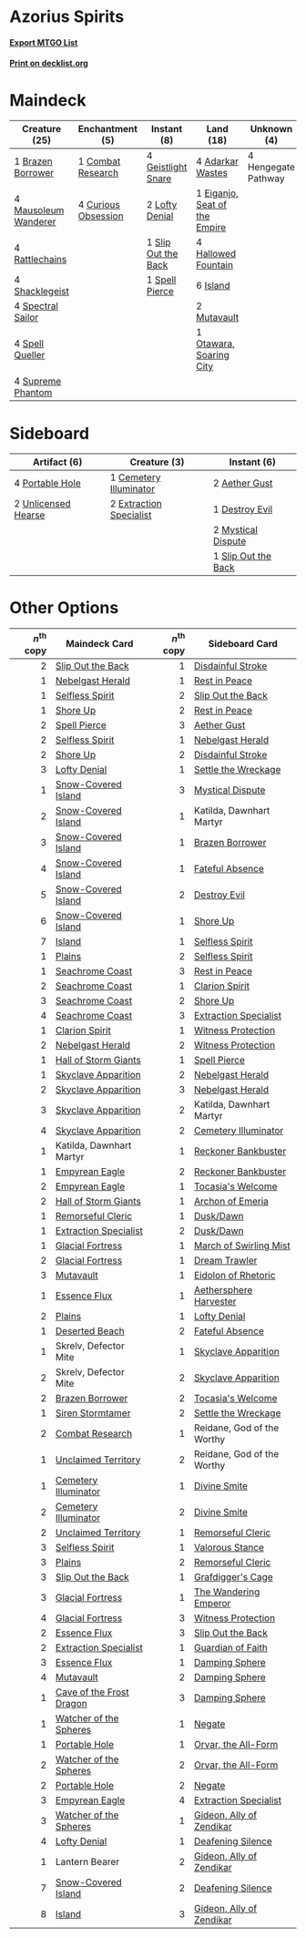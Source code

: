 # Azorius Spirits

#### [Export MTGO List](../collection/Azorius%20Spirits/Azorius%20Spirits.txt)
#### [Print on decklist.org](http://decklist.org/?deckmain=4%09Adarkar%20Wastes%0A1%09Brazen%20Borrower%0A1%09Combat%20Research%0A4%09Curious%20Obsession%0A1%09Eiganjo,%20Seat%20of%20the%20Empire%0A4%09Geistlight%20Snare%0A4%09Hallowed%20Fountain%0A4%09Hengegate%20Pathway%0A6%09Island%0A2%09Lofty%20Denial%0A4%09Mausoleum%20Wanderer%0A2%09Mutavault%0A1%09Otawara,%20Soaring%20City%0A4%09Rattlechains%0A4%09Shacklegeist%0A1%09Slip%20Out%20the%20Back%0A4%09Spectral%20Sailor%0A1%09Spell%20Pierce%0A4%09Spell%20Queller%0A4%09Supreme%20Phantom&deckside=2%09Aether%20Gust%0A1%09Cemetery%20Illuminator%0A1%09Destroy%20Evil%0A2%09Extraction%20Specialist%0A2%09Mystical%20Dispute%0A4%09Portable%20Hole%0A1%09Slip%20Out%20the%20Back%0A2%09Unlicensed%20Hearse)
# Maindeck

|                                         Creature (25)                                         |                                       Enchantment (5)                                        |                                         Instant (8)                                          |                                               Land (18)                                                |    Unknown (4)    |
|-----------------------------------------------------------------------------------------------|----------------------------------------------------------------------------------------------|----------------------------------------------------------------------------------------------|--------------------------------------------------------------------------------------------------------|-------------------|
|1 [Brazen Borrower](http://gatherer.wizards.com/Pages/Card/Details.aspx?multiverseid=473001)   |1 [Combat Research](http://gatherer.wizards.com/Pages/Card/Details.aspx?multiverseid=574524)  |4 [Geistlight Snare](http://gatherer.wizards.com/Pages/Card/Details.aspx?multiverseid=540898) |4 [Adarkar Wastes](http://gatherer.wizards.com/Pages/Card/Details.aspx?multiverseid=129458)             |4 Hengegate Pathway|
|4 [Mausoleum Wanderer](http://gatherer.wizards.com/Pages/Card/Details.aspx?multiverseid=414364)|4 [Curious Obsession](http://gatherer.wizards.com/Pages/Card/Details.aspx?multiverseid=439692)|2 [Lofty Denial](http://gatherer.wizards.com/Pages/Card/Details.aspx?multiverseid=485379)     |1 [Eiganjo, Seat of the Empire](http://gatherer.wizards.com/Pages/Card/Details.aspx?multiverseid=548581)|                   |
|4 [Rattlechains](http://gatherer.wizards.com/Pages/Card/Details.aspx?multiverseid=409824)      |                                                                                              |1 [Slip Out the Back](http://gatherer.wizards.com/Pages/Card/Details.aspx?multiverseid=555263)|4 [Hallowed Fountain](http://gatherer.wizards.com/Pages/Card/Details.aspx?multiverseid=97071)           |                   |
|4 [Shacklegeist](http://gatherer.wizards.com/Pages/Card/Details.aspx?multiverseid=488252)      |                                                                                              |1 [Spell Pierce](http://gatherer.wizards.com/Pages/Card/Details.aspx?multiverseid=425876)     |6 [Island](http://gatherer.wizards.com/Pages/Card/Details.aspx?multiverseid=439857)                     |                   |
|4 [Spectral Sailor](http://gatherer.wizards.com/Pages/Card/Details.aspx?multiverseid=466830)   |                                                                                              |                                                                                              |2 [Mutavault](http://gatherer.wizards.com/Pages/Card/Details.aspx?multiverseid=370733)                  |                   |
|4 [Spell Queller](http://gatherer.wizards.com/Pages/Card/Details.aspx?multiverseid=414494)     |                                                                                              |                                                                                              |1 [Otawara, Soaring City](http://gatherer.wizards.com/Pages/Card/Details.aspx?multiverseid=548584)      |                   |
|4 [Supreme Phantom](http://gatherer.wizards.com/Pages/Card/Details.aspx?multiverseid=447212)   |                                                                                              |                                                                                              |                                                                                                        |                   |


# Sideboard

|                                         Artifact (6)                                         |                                           Creature (3)                                           |                                         Instant (6)                                          |
|----------------------------------------------------------------------------------------------|--------------------------------------------------------------------------------------------------|----------------------------------------------------------------------------------------------|
|4 [Portable Hole](http://gatherer.wizards.com/Pages/Card/Details.aspx?multiverseid=527320)    |1 [Cemetery Illuminator](http://gatherer.wizards.com/Pages/Card/Details.aspx?multiverseid=540888) |2 [Aether Gust](http://gatherer.wizards.com/Pages/Card/Details.aspx?multiverseid=466796)      |
|2 [Unlicensed Hearse](http://gatherer.wizards.com/Pages/Card/Details.aspx?multiverseid=555447)|2 [Extraction Specialist](http://gatherer.wizards.com/Pages/Card/Details.aspx?multiverseid=555213)|1 [Destroy Evil](http://gatherer.wizards.com/Pages/Card/Details.aspx?multiverseid=574497)     |
|                                                                                              |                                                                                                  |2 [Mystical Dispute](http://gatherer.wizards.com/Pages/Card/Details.aspx?multiverseid=473020) |
|                                                                                              |                                                                                                  |1 [Slip Out the Back](http://gatherer.wizards.com/Pages/Card/Details.aspx?multiverseid=555263)|


# Other Options

|*n*<sup>th</sup> copy|                                           Maindeck Card                                           |*n*<sup>th</sup> copy|                                          Sideboard Card                                           |
|--------------------:|---------------------------------------------------------------------------------------------------|--------------------:|---------------------------------------------------------------------------------------------------|
|                    2|[Slip Out the Back](http://gatherer.wizards.com/Pages/Card/Details.aspx?multiverseid=555263)       |                    1|[Disdainful Stroke](http://gatherer.wizards.com/Pages/Card/Details.aspx?multiverseid=420705)       |
|                    1|[Nebelgast Herald](http://gatherer.wizards.com/Pages/Card/Details.aspx?multiverseid=414366)        |                    1|[Rest in Peace](http://gatherer.wizards.com/Pages/Card/Details.aspx?multiverseid=442021)           |
|                    1|[Selfless Spirit](http://gatherer.wizards.com/Pages/Card/Details.aspx?multiverseid=414332)         |                    2|[Slip Out the Back](http://gatherer.wizards.com/Pages/Card/Details.aspx?multiverseid=555263)       |
|                    1|[Shore Up](http://gatherer.wizards.com/Pages/Card/Details.aspx?multiverseid=574544)                |                    2|[Rest in Peace](http://gatherer.wizards.com/Pages/Card/Details.aspx?multiverseid=442021)           |
|                    2|[Spell Pierce](http://gatherer.wizards.com/Pages/Card/Details.aspx?multiverseid=425876)            |                    3|[Aether Gust](http://gatherer.wizards.com/Pages/Card/Details.aspx?multiverseid=466796)             |
|                    2|[Selfless Spirit](http://gatherer.wizards.com/Pages/Card/Details.aspx?multiverseid=414332)         |                    1|[Nebelgast Herald](http://gatherer.wizards.com/Pages/Card/Details.aspx?multiverseid=414366)        |
|                    2|[Shore Up](http://gatherer.wizards.com/Pages/Card/Details.aspx?multiverseid=574544)                |                    2|[Disdainful Stroke](http://gatherer.wizards.com/Pages/Card/Details.aspx?multiverseid=420705)       |
|                    3|[Lofty Denial](http://gatherer.wizards.com/Pages/Card/Details.aspx?multiverseid=485379)            |                    1|[Settle the Wreckage](http://gatherer.wizards.com/Pages/Card/Details.aspx?multiverseid=435186)     |
|                    1|[Snow-Covered Island](http://gatherer.wizards.com/Pages/Card/Details.aspx?multiverseid=121130)     |                    3|[Mystical Dispute](http://gatherer.wizards.com/Pages/Card/Details.aspx?multiverseid=473020)        |
|                    2|[Snow-Covered Island](http://gatherer.wizards.com/Pages/Card/Details.aspx?multiverseid=121130)     |                    1|Katilda, Dawnhart Martyr                                                                           |
|                    3|[Snow-Covered Island](http://gatherer.wizards.com/Pages/Card/Details.aspx?multiverseid=121130)     |                    1|[Brazen Borrower](http://gatherer.wizards.com/Pages/Card/Details.aspx?multiverseid=473001)         |
|                    4|[Snow-Covered Island](http://gatherer.wizards.com/Pages/Card/Details.aspx?multiverseid=121130)     |                    1|[Fateful Absence](http://gatherer.wizards.com/Pages/Card/Details.aspx?multiverseid=534774)         |
|                    5|[Snow-Covered Island](http://gatherer.wizards.com/Pages/Card/Details.aspx?multiverseid=121130)     |                    2|[Destroy Evil](http://gatherer.wizards.com/Pages/Card/Details.aspx?multiverseid=574497)            |
|                    6|[Snow-Covered Island](http://gatherer.wizards.com/Pages/Card/Details.aspx?multiverseid=121130)     |                    1|[Shore Up](http://gatherer.wizards.com/Pages/Card/Details.aspx?multiverseid=574544)                |
|                    7|[Island](http://gatherer.wizards.com/Pages/Card/Details.aspx?multiverseid=439857)                  |                    1|[Selfless Spirit](http://gatherer.wizards.com/Pages/Card/Details.aspx?multiverseid=414332)         |
|                    1|[Plains](http://gatherer.wizards.com/Pages/Card/Details.aspx?multiverseid=439856)                  |                    2|[Selfless Spirit](http://gatherer.wizards.com/Pages/Card/Details.aspx?multiverseid=414332)         |
|                    1|[Seachrome Coast](http://gatherer.wizards.com/Pages/Card/Details.aspx?multiverseid=209399)         |                    3|[Rest in Peace](http://gatherer.wizards.com/Pages/Card/Details.aspx?multiverseid=442021)           |
|                    2|[Seachrome Coast](http://gatherer.wizards.com/Pages/Card/Details.aspx?multiverseid=209399)         |                    1|[Clarion Spirit](http://gatherer.wizards.com/Pages/Card/Details.aspx?multiverseid=503610)          |
|                    3|[Seachrome Coast](http://gatherer.wizards.com/Pages/Card/Details.aspx?multiverseid=209399)         |                    2|[Shore Up](http://gatherer.wizards.com/Pages/Card/Details.aspx?multiverseid=574544)                |
|                    4|[Seachrome Coast](http://gatherer.wizards.com/Pages/Card/Details.aspx?multiverseid=209399)         |                    3|[Extraction Specialist](http://gatherer.wizards.com/Pages/Card/Details.aspx?multiverseid=555213)   |
|                    1|[Clarion Spirit](http://gatherer.wizards.com/Pages/Card/Details.aspx?multiverseid=503610)          |                    1|[Witness Protection](http://gatherer.wizards.com/Pages/Card/Details.aspx?multiverseid=555267)      |
|                    2|[Nebelgast Herald](http://gatherer.wizards.com/Pages/Card/Details.aspx?multiverseid=414366)        |                    2|[Witness Protection](http://gatherer.wizards.com/Pages/Card/Details.aspx?multiverseid=555267)      |
|                    1|[Hall of Storm Giants](http://gatherer.wizards.com/Pages/Card/Details.aspx?multiverseid=527544)    |                    1|[Spell Pierce](http://gatherer.wizards.com/Pages/Card/Details.aspx?multiverseid=425876)            |
|                    1|[Skyclave Apparition](http://gatherer.wizards.com/Pages/Card/Details.aspx?multiverseid=495603)     |                    2|[Nebelgast Herald](http://gatherer.wizards.com/Pages/Card/Details.aspx?multiverseid=414366)        |
|                    2|[Skyclave Apparition](http://gatherer.wizards.com/Pages/Card/Details.aspx?multiverseid=495603)     |                    3|[Nebelgast Herald](http://gatherer.wizards.com/Pages/Card/Details.aspx?multiverseid=414366)        |
|                    3|[Skyclave Apparition](http://gatherer.wizards.com/Pages/Card/Details.aspx?multiverseid=495603)     |                    2|Katilda, Dawnhart Martyr                                                                           |
|                    4|[Skyclave Apparition](http://gatherer.wizards.com/Pages/Card/Details.aspx?multiverseid=495603)     |                    2|[Cemetery Illuminator](http://gatherer.wizards.com/Pages/Card/Details.aspx?multiverseid=540888)    |
|                    1|Katilda, Dawnhart Martyr                                                                           |                    1|[Reckoner Bankbuster](http://gatherer.wizards.com/Pages/Card/Details.aspx?multiverseid=548568)     |
|                    1|[Empyrean Eagle](http://gatherer.wizards.com/Pages/Card/Details.aspx?multiverseid=466962)          |                    2|[Reckoner Bankbuster](http://gatherer.wizards.com/Pages/Card/Details.aspx?multiverseid=548568)     |
|                    2|[Empyrean Eagle](http://gatherer.wizards.com/Pages/Card/Details.aspx?multiverseid=466962)          |                    1|[Tocasia's Welcome](http://gatherer.wizards.com/Pages/Card/Details.aspx?multiverseid=583615)       |
|                    2|[Hall of Storm Giants](http://gatherer.wizards.com/Pages/Card/Details.aspx?multiverseid=527544)    |                    1|[Archon of Emeria](http://gatherer.wizards.com/Pages/Card/Details.aspx?multiverseid=495594)        |
|                    1|[Remorseful Cleric](http://gatherer.wizards.com/Pages/Card/Details.aspx?multiverseid=447169)       |                    1|[Dusk/Dawn](http://gatherer.wizards.com/Pages/Card/Details.aspx?multiverseid=426912)               |
|                    1|[Extraction Specialist](http://gatherer.wizards.com/Pages/Card/Details.aspx?multiverseid=555213)   |                    2|[Dusk/Dawn](http://gatherer.wizards.com/Pages/Card/Details.aspx?multiverseid=426912)               |
|                    1|[Glacial Fortress](http://gatherer.wizards.com/Pages/Card/Details.aspx?multiverseid=190562)        |                    1|[March of Swirling Mist](http://gatherer.wizards.com/Pages/Card/Details.aspx?multiverseid=548358)  |
|                    2|[Glacial Fortress](http://gatherer.wizards.com/Pages/Card/Details.aspx?multiverseid=190562)        |                    1|[Dream Trawler](http://gatherer.wizards.com/Pages/Card/Details.aspx?multiverseid=476465)           |
|                    3|[Mutavault](http://gatherer.wizards.com/Pages/Card/Details.aspx?multiverseid=370733)               |                    1|[Eidolon of Rhetoric](http://gatherer.wizards.com/Pages/Card/Details.aspx?multiverseid=380409)     |
|                    1|[Essence Flux](http://gatherer.wizards.com/Pages/Card/Details.aspx?multiverseid=409804)            |                    1|[Aethersphere Harvester](http://gatherer.wizards.com/Pages/Card/Details.aspx?multiverseid=423809)  |
|                    2|[Plains](http://gatherer.wizards.com/Pages/Card/Details.aspx?multiverseid=439856)                  |                    1|[Lofty Denial](http://gatherer.wizards.com/Pages/Card/Details.aspx?multiverseid=485379)            |
|                    1|[Deserted Beach](http://gatherer.wizards.com/Pages/Card/Details.aspx?multiverseid=535058)          |                    2|[Fateful Absence](http://gatherer.wizards.com/Pages/Card/Details.aspx?multiverseid=534774)         |
|                    1|Skrelv, Defector Mite                                                                              |                    1|[Skyclave Apparition](http://gatherer.wizards.com/Pages/Card/Details.aspx?multiverseid=495603)     |
|                    2|Skrelv, Defector Mite                                                                              |                    2|[Skyclave Apparition](http://gatherer.wizards.com/Pages/Card/Details.aspx?multiverseid=495603)     |
|                    2|[Brazen Borrower](http://gatherer.wizards.com/Pages/Card/Details.aspx?multiverseid=473001)         |                    2|[Tocasia's Welcome](http://gatherer.wizards.com/Pages/Card/Details.aspx?multiverseid=583615)       |
|                    1|[Siren Stormtamer](http://gatherer.wizards.com/Pages/Card/Details.aspx?multiverseid=435232)        |                    2|[Settle the Wreckage](http://gatherer.wizards.com/Pages/Card/Details.aspx?multiverseid=435186)     |
|                    2|[Combat Research](http://gatherer.wizards.com/Pages/Card/Details.aspx?multiverseid=574524)         |                    1|Reidane, God of the Worthy                                                                         |
|                    1|[Unclaimed Territory](http://gatherer.wizards.com/Pages/Card/Details.aspx?multiverseid=435419)     |                    2|Reidane, God of the Worthy                                                                         |
|                    1|[Cemetery Illuminator](http://gatherer.wizards.com/Pages/Card/Details.aspx?multiverseid=540888)    |                    1|[Divine Smite](http://gatherer.wizards.com/Pages/Card/Details.aspx?multiverseid=527299)            |
|                    2|[Cemetery Illuminator](http://gatherer.wizards.com/Pages/Card/Details.aspx?multiverseid=540888)    |                    2|[Divine Smite](http://gatherer.wizards.com/Pages/Card/Details.aspx?multiverseid=527299)            |
|                    2|[Unclaimed Territory](http://gatherer.wizards.com/Pages/Card/Details.aspx?multiverseid=435419)     |                    1|[Remorseful Cleric](http://gatherer.wizards.com/Pages/Card/Details.aspx?multiverseid=447169)       |
|                    3|[Selfless Spirit](http://gatherer.wizards.com/Pages/Card/Details.aspx?multiverseid=414332)         |                    1|[Valorous Stance](http://gatherer.wizards.com/Pages/Card/Details.aspx?multiverseid=391950)         |
|                    3|[Plains](http://gatherer.wizards.com/Pages/Card/Details.aspx?multiverseid=439856)                  |                    2|[Remorseful Cleric](http://gatherer.wizards.com/Pages/Card/Details.aspx?multiverseid=447169)       |
|                    3|[Slip Out the Back](http://gatherer.wizards.com/Pages/Card/Details.aspx?multiverseid=555263)       |                    1|[Grafdigger's Cage](http://gatherer.wizards.com/Pages/Card/Details.aspx?multiverseid=278452)       |
|                    3|[Glacial Fortress](http://gatherer.wizards.com/Pages/Card/Details.aspx?multiverseid=190562)        |                    1|[The Wandering Emperor](http://gatherer.wizards.com/Pages/Card/Details.aspx?multiverseid=548337)   |
|                    4|[Glacial Fortress](http://gatherer.wizards.com/Pages/Card/Details.aspx?multiverseid=190562)        |                    3|[Witness Protection](http://gatherer.wizards.com/Pages/Card/Details.aspx?multiverseid=555267)      |
|                    2|[Essence Flux](http://gatherer.wizards.com/Pages/Card/Details.aspx?multiverseid=409804)            |                    3|[Slip Out the Back](http://gatherer.wizards.com/Pages/Card/Details.aspx?multiverseid=555263)       |
|                    2|[Extraction Specialist](http://gatherer.wizards.com/Pages/Card/Details.aspx?multiverseid=555213)   |                    1|[Guardian of Faith](http://gatherer.wizards.com/Pages/Card/Details.aspx?multiverseid=527305)       |
|                    3|[Essence Flux](http://gatherer.wizards.com/Pages/Card/Details.aspx?multiverseid=409804)            |                    1|[Damping Sphere](http://gatherer.wizards.com/Pages/Card/Details.aspx?multiverseid=443101)          |
|                    4|[Mutavault](http://gatherer.wizards.com/Pages/Card/Details.aspx?multiverseid=370733)               |                    2|[Damping Sphere](http://gatherer.wizards.com/Pages/Card/Details.aspx?multiverseid=443101)          |
|                    1|[Cave of the Frost Dragon](http://gatherer.wizards.com/Pages/Card/Details.aspx?multiverseid=527540)|                    3|[Damping Sphere](http://gatherer.wizards.com/Pages/Card/Details.aspx?multiverseid=443101)          |
|                    1|[Watcher of the Spheres](http://gatherer.wizards.com/Pages/Card/Details.aspx?multiverseid=485550)  |                    1|[Negate](http://gatherer.wizards.com/Pages/Card/Details.aspx?multiverseid=423707)                  |
|                    1|[Portable Hole](http://gatherer.wizards.com/Pages/Card/Details.aspx?multiverseid=527320)           |                    1|[Orvar, the All-Form](http://gatherer.wizards.com/Pages/Card/Details.aspx?multiverseid=503678)     |
|                    2|[Watcher of the Spheres](http://gatherer.wizards.com/Pages/Card/Details.aspx?multiverseid=485550)  |                    2|[Orvar, the All-Form](http://gatherer.wizards.com/Pages/Card/Details.aspx?multiverseid=503678)     |
|                    2|[Portable Hole](http://gatherer.wizards.com/Pages/Card/Details.aspx?multiverseid=527320)           |                    2|[Negate](http://gatherer.wizards.com/Pages/Card/Details.aspx?multiverseid=423707)                  |
|                    3|[Empyrean Eagle](http://gatherer.wizards.com/Pages/Card/Details.aspx?multiverseid=466962)          |                    4|[Extraction Specialist](http://gatherer.wizards.com/Pages/Card/Details.aspx?multiverseid=555213)   |
|                    3|[Watcher of the Spheres](http://gatherer.wizards.com/Pages/Card/Details.aspx?multiverseid=485550)  |                    1|[Gideon, Ally of Zendikar](http://gatherer.wizards.com/Pages/Card/Details.aspx?multiverseid=401897)|
|                    4|[Lofty Denial](http://gatherer.wizards.com/Pages/Card/Details.aspx?multiverseid=485379)            |                    1|[Deafening Silence](http://gatherer.wizards.com/Pages/Card/Details.aspx?multiverseid=472972)       |
|                    1|Lantern Bearer                                                                                     |                    2|[Gideon, Ally of Zendikar](http://gatherer.wizards.com/Pages/Card/Details.aspx?multiverseid=401897)|
|                    7|[Snow-Covered Island](http://gatherer.wizards.com/Pages/Card/Details.aspx?multiverseid=121130)     |                    2|[Deafening Silence](http://gatherer.wizards.com/Pages/Card/Details.aspx?multiverseid=472972)       |
|                    8|[Island](http://gatherer.wizards.com/Pages/Card/Details.aspx?multiverseid=439857)                  |                    3|[Gideon, Ally of Zendikar](http://gatherer.wizards.com/Pages/Card/Details.aspx?multiverseid=401897)|

